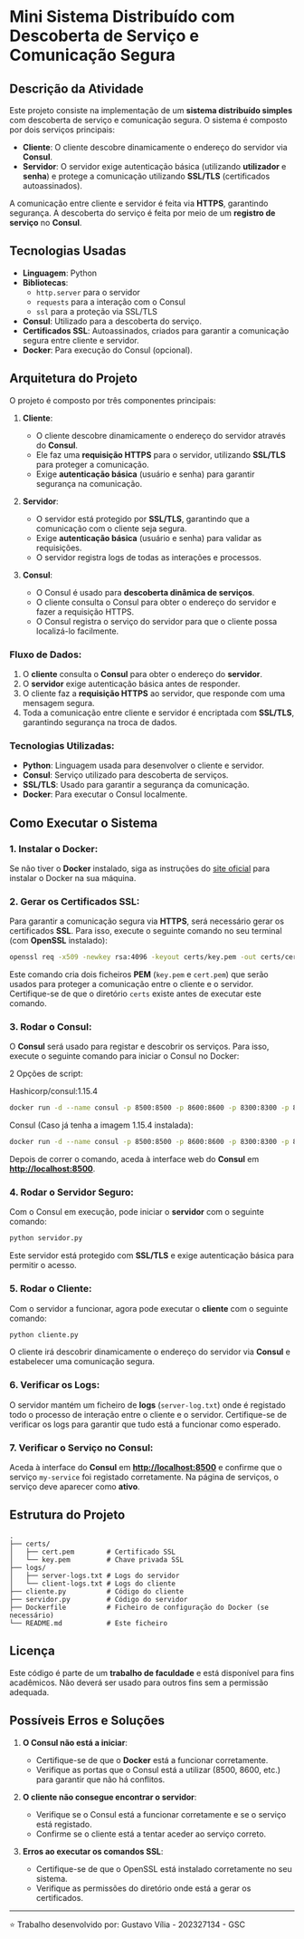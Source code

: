 
# Mini Sistema Distribuído com Descoberta de Serviço e Comunicação Segura

## Descrição da Atividade

Este projeto consiste na implementação de um **sistema distribuído simples** com descoberta de serviço e comunicação segura. O sistema é composto por dois serviços principais:

- **Cliente**: O cliente descobre dinamicamente o endereço do servidor via **Consul**.
- **Servidor**: O servidor exige autenticação básica (utilizando **utilizador** e **senha**) e protege a comunicação utilizando **SSL/TLS** (certificados autoassinados).

A comunicação entre cliente e servidor é feita via **HTTPS**, garantindo segurança. A descoberta do serviço é feita por meio de um **registro de serviço** no **Consul**.

## Tecnologias Usadas

- **Linguagem**: Python
- **Bibliotecas**: 
  - `http.server` para o servidor
  - `requests` para a interação com o Consul
  - `ssl` para a proteção via SSL/TLS
- **Consul**: Utilizado para a descoberta do serviço.
- **Certificados SSL**: Autoassinados, criados para garantir a comunicação segura entre cliente e servidor.
- **Docker**: Para execução do Consul (opcional).

## Arquitetura do Projeto

O projeto é composto por três componentes principais:

1. **Cliente**:
   - O cliente descobre dinamicamente o endereço do servidor através do **Consul**.
   - Ele faz uma **requisição HTTPS** para o servidor, utilizando **SSL/TLS** para proteger a comunicação.
   - Exige **autenticação básica** (usuário e senha) para garantir segurança na comunicação.

2. **Servidor**:
   - O servidor está protegido por **SSL/TLS**, garantindo que a comunicação com o cliente seja segura.
   - Exige **autenticação básica** (usuário e senha) para validar as requisições.
   - O servidor registra logs de todas as interações e processos.

3. **Consul**:
   - O Consul é usado para **descoberta dinâmica de serviços**.
   - O cliente consulta o Consul para obter o endereço do servidor e fazer a requisição HTTPS.
   - O Consul registra o serviço do servidor para que o cliente possa localizá-lo facilmente.

### Fluxo de Dados:

1. O **cliente** consulta o **Consul** para obter o endereço do **servidor**.
2. O **servidor** exige autenticação básica antes de responder.
3. O cliente faz a **requisição HTTPS** ao servidor, que responde com uma mensagem segura.
4. Toda a comunicação entre cliente e servidor é encriptada com **SSL/TLS**, garantindo segurança na troca de dados.

### Tecnologias Utilizadas:

- **Python**: Linguagem usada para desenvolver o cliente e servidor.
- **Consul**: Serviço utilizado para descoberta de serviços.
- **SSL/TLS**: Usado para garantir a segurança da comunicação.
- **Docker**: Para executar o Consul localmente.


## Como Executar o Sistema

### 1. **Instalar o Docker**:

Se não tiver o **Docker** instalado, siga as instruções do [site oficial](https://docs.docker.com/get-docker/) para instalar o Docker na sua máquina.

### 2. **Gerar os Certificados SSL**:

Para garantir a comunicação segura via **HTTPS**, será necessário gerar os certificados **SSL**. Para isso, execute o seguinte comando no seu terminal (com **OpenSSL** instalado):

```bash
openssl req -x509 -newkey rsa:4096 -keyout certs/key.pem -out certs/cert.pem -days 365 -nodes
```

Este comando cria dois ficheiros **PEM** (`key.pem` e `cert.pem`) que serão usados para proteger a comunicação entre o cliente e o servidor. Certifique-se de que o diretório `certs` existe antes de executar este comando.

### 3. **Rodar o Consul**:

O **Consul** será usado para registar e descobrir os serviços. Para isso, execute o seguinte comando para iniciar o Consul no Docker:

2 Opções de script:


Hashicorp/consul:1.15.4
```bash
docker run -d --name consul -p 8500:8500 -p 8600:8600 -p 8300:8300 -p 8301:8301 -p 8302:8302 -p 8600:8600/udp hashicorp/consul:1.15.4
```

Consul (Caso já tenha a imagem 1.15.4 instalada):
```bash
docker run -d --name consul -p 8500:8500 -p 8600:8600 -p 8300:8300 -p 8301:8301 -p 8302:8302 -p 8600:8600/udp consul:1.15.4 agent -dev -client 0.0.0.0
```

Depois de correr o comando, aceda à interface web do **Consul** em **[http://localhost:8500](http://localhost:8500)**.

### 4. **Rodar o Servidor Seguro**:

Com o Consul em execução, pode iniciar o **servidor** com o seguinte comando:

```bash
python servidor.py
```

Este servidor está protegido com **SSL/TLS** e exige autenticação básica para permitir o acesso.

### 5. **Rodar o Cliente**:

Com o servidor a funcionar, agora pode executar o **cliente** com o seguinte comando:

```bash
python cliente.py
```

O cliente irá descobrir dinamicamente o endereço do servidor via **Consul** e estabelecer uma comunicação segura.

### 6. **Verificar os Logs**:

O servidor mantém um ficheiro de **logs** (`server-log.txt`) onde é registado todo o processo de interação entre o cliente e o servidor. Certifique-se de verificar os logs para garantir que tudo está a funcionar como esperado.

### 7. **Verificar o Serviço no Consul**:

Aceda à interface do **Consul** em **[http://localhost:8500](http://localhost:8500)** e confirme que o serviço `my-service` foi registado corretamente. Na página de serviços, o serviço deve aparecer como **ativo**.

## Estrutura do Projeto

```
.
├── certs/
│   ├── cert.pem        # Certificado SSL
│   └── key.pem         # Chave privada SSL
├── logs/
│   ├── server-logs.txt # Logs do servidor
│   └── client-logs.txt # Logs do cliente
├── cliente.py          # Código do cliente
├── servidor.py         # Código do servidor
├── Dockerfile          # Ficheiro de configuração do Docker (se necessário)
└── README.md           # Este ficheiro
```

## Licença

Este código é parte de um **trabalho de faculdade** e está disponível para fins acadêmicos. Não deverá ser usado para outros fins sem a permissão adequada.

## Possíveis Erros e Soluções

1. **O Consul não está a iniciar**:
   - Certifique-se de que o **Docker** está a funcionar corretamente.
   - Verifique as portas que o Consul está a utilizar (8500, 8600, etc.) para garantir que não há conflitos.

2. **O cliente não consegue encontrar o servidor**:
   - Verifique se o Consul está a funcionar corretamente e se o serviço está registado.
   - Confirme se o cliente está a tentar aceder ao serviço correto.

3. **Erros ao executar os comandos SSL**:
   - Certifique-se de que o OpenSSL está instalado corretamente no seu sistema.
   - Verifique as permissões do diretório onde está a gerar os certificados.

---

⭐ Trabalho desenvolvido por: Gustavo Vília - 202327134 - GSC
